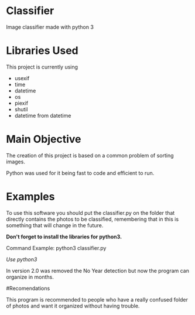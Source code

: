 # Classifier
Image classifier made with python 3

# Libraries Used

This project is currently using 
- usexif
- time
- datetime
- os
- piexif
- shutil
- datetime from datetime 

# Main Objective

The creation of this project is based on a common problem of sorting images.

Python was used for it being fast to code and efficient to run.

# Examples

To use this software you should put the classifier.py on the folder that directly contains the photos to be classified, remembering that in this is something that will change in the future. 

**Don't forget to install the libraries for python3.**

Command Example: python3 classifier.py 

*Use python3*

In version 2.0 was removed the No Year detection but now the program can organize in months.

#Recomendations 

This program is recommended to people who have a really confused folder of photos and want it organized without having trouble.